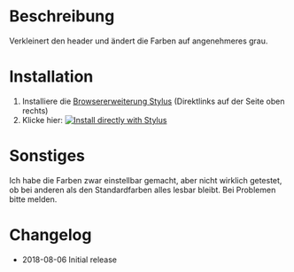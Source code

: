 # Beschreibung

Verkleinert den header und ändert die Farben auf angenehmeres grau.


# Installation

1. Installiere die [Browsererweiterung Stylus](https://add0n.com/stylus.html) (Direktlinks auf der Seite oben rechts)
2. Klicke hier: [![Install directly with Stylus](https://img.shields.io/badge/Install%20directly%20with-Stylus-238b8b.svg)](https://raw.githubusercontent.com/stonecrusher/stylus-UserCSS/master/ebay-kleinanzeigen/ebay-kleinanzeigen.user.css)


# Sonstiges

Ich habe die Farben zwar einstellbar gemacht, aber nicht wirklich getestet, ob bei anderen als den Standardfarben alles lesbar bleibt. Bei Problemen bitte melden.


# Changelog

- 2018-08-06 Initial release
